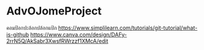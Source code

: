 # AdvOJomeProject

คอมป้อกปะล้อกปล้อกแป้ก
https://www.simplilearn.com/tutorials/git-tutorial/what-is-github
https://www.canva.com/design/DAFy-2rrN5Q/AkSabr3XwsfRWrzzf1XMcA/edit
